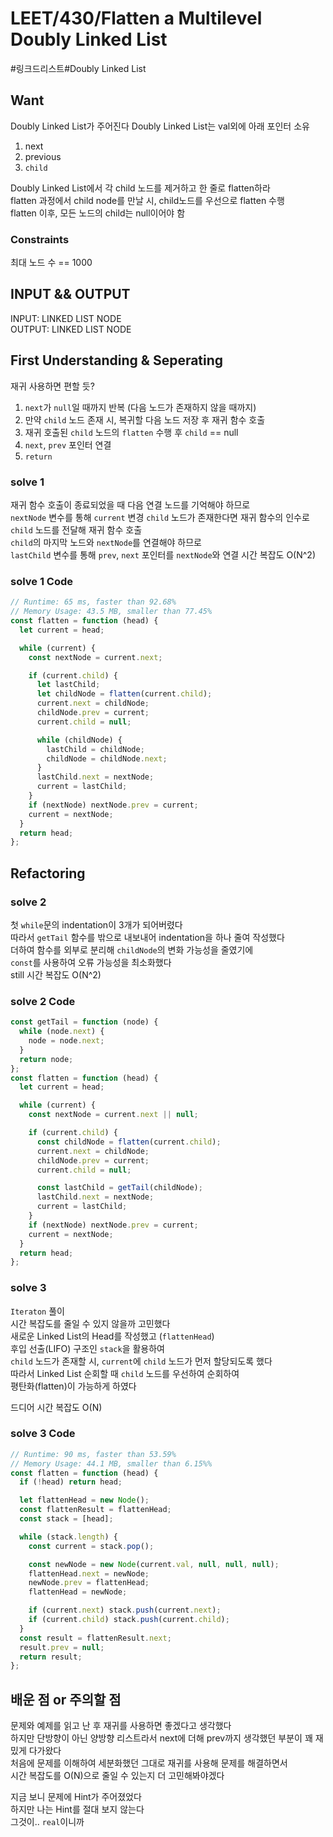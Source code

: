 # LEET/430/Flatten a Multilevel Doubly Linked List

#링크드리스트#Doubly Linked List

## Want

Doubly Linked List가 주어진다
Doubly Linked List는 val외에 아래 포인터 소유

1. next
2. previous
3. `child`

Doubly Linked List에서 각 child 노드를 제거하고 한 줄로 flatten하라  
flatten 과정에서 child node를 만날 시, child노드를 우선으로 flatten 수행  
flatten 이후, 모든 노드의 child는 null이어야 함

### Constraints

최대 노드 수 == 1000

## INPUT && OUTPUT

INPUT: LINKED LIST NODE  
OUTPUT: LINKED LIST NODE

## First Understanding & Seperating

재귀 사용하면 편할 듯?

1. `next`가 `null`일 때까지 반복 (다음 노드가 존재하지 않을 때까지)
2. 만약 `child` 노드 존재 시, 복귀할 다음 노드 저장 후 재귀 함수 호출
3. 재귀 호출된 `child` 노드의 `flatten` 수행 후 `child` == null
4. `next`, `prev` 포인터 연결
5. `return`

### solve 1

재귀 함수 호출이 종료되었을 때 다음 연결 노드를 기억해야 하므로  
`nextNode` 변수를 통해 `current` 변경
`child` 노드가 존재한다면 재귀 함수의 인수로 `child` 노드를 전달해 재귀 함수 호출  
`child`의 마지막 노드와 `nextNode`를 연결해야 하므로  
`lastChild` 변수를 통해 `prev`, `next` 포인터를 `nextNode`와 연결
시간 복잡도 O(N^2)

### solve 1 Code

```js
// Runtime: 65 ms, faster than 92.68%
// Memory Usage: 43.5 MB, smaller than 77.45%
const flatten = function (head) {
  let current = head;

  while (current) {
    const nextNode = current.next;

    if (current.child) {
      let lastChild;
      let childNode = flatten(current.child);
      current.next = childNode;
      childNode.prev = current;
      current.child = null;

      while (childNode) {
        lastChild = childNode;
        childNode = childNode.next;
      }
      lastChild.next = nextNode;
      current = lastChild;
    }
    if (nextNode) nextNode.prev = current;
    current = nextNode;
  }
  return head;
};
```

## Refactoring

### solve 2

첫 `while`문의 indentation이 3개가 되어버렸다  
따라서 `getTail` 함수를 밖으로 내보내어 indentation을 하나 줄여 작성했다  
더하여 함수를 외부로 분리해 `childNode`의 변화 가능성을 줄였기에  
`const`를 사용하여 오류 가능성을 최소화했다  
still 시간 복잡도 O(N^2)

### solve 2 Code

```js
const getTail = function (node) {
  while (node.next) {
    node = node.next;
  }
  return node;
};
const flatten = function (head) {
  let current = head;

  while (current) {
    const nextNode = current.next || null;

    if (current.child) {
      const childNode = flatten(current.child);
      current.next = childNode;
      childNode.prev = current;
      current.child = null;

      const lastChild = getTail(childNode);
      lastChild.next = nextNode;
      current = lastChild;
    }
    if (nextNode) nextNode.prev = current;
    current = nextNode;
  }
  return head;
};
```

### solve 3

`Iteraton` 풀이  
시간 복잡도를 줄일 수 있지 않을까 고민했다  
새로운 Linked List의 Head를 작성했고 (`flattenHead`)  
후입 선출(LIFO) 구조인 `stack`을 활용하여  
`child` 노드가 존재할 시, `current`에 `child` 노드가 먼저 할당되도록 했다  
따라서 Linked List 순회할 때 `child` 노드를 우선하여 순회하여  
평탄화(flatten)이 가능하게 하였다

드디어 시간 복잡도 O(N)

### solve 3 Code

```js
// Runtime: 90 ms, faster than 53.59%
// Memory Usage: 44.1 MB, smaller than 6.15%%
const flatten = function (head) {
  if (!head) return head;

  let flattenHead = new Node();
  const flattenResult = flattenHead;
  const stack = [head];

  while (stack.length) {
    const current = stack.pop();

    const newNode = new Node(current.val, null, null, null);
    flattenHead.next = newNode;
    newNode.prev = flattenHead;
    flattenHead = newNode;

    if (current.next) stack.push(current.next);
    if (current.child) stack.push(current.child);
  }
  const result = flattenResult.next;
  result.prev = null;
  return result;
};
```

## 배운 점 or 주의할 점

문제와 예제를 읽고 난 후 재귀를 사용하면 좋겠다고 생각했다  
하지만 단방향이 아닌 양방향 리스트라서 next에 더해 prev까지 생각했던 부분이 꽤 재밌게 다가왔다  
처음에 문제를 이해하여 세분화했던 그대로 재귀를 사용해 문제를 해결하면서  
시간 복잡도를 O(N)으로 줄일 수 있는지 더 고민해봐야겠다

지금 보니 문제에 Hint가 주어졌었다  
하지만 나는 Hint를 절대 보지 않는다  
그것이.. `real`이니까
